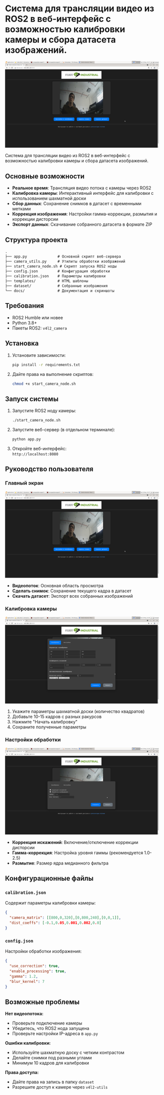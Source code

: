 
# Система для трансляции видео из ROS2 в веб-интерфейс с возможностью калибровки камеры и сбора датасета изображений.

![Interface](docs/screen1.jpg)

Система для трансляции видео из ROS2 в веб-интерфейс с возможностью калибровки камеры и сбора датасета изображений.

## Основные возможности

- **Реальное время**: Трансляция видео потока с камеры через ROS2
- **Калибровка камеры**: Интерактивный интерфейс для калибровки с использованием шахматной доски
- **Сбор данных**: Сохранение снимков в датасет с временными метками
- **Коррекция изображения**: Настройки гамма-коррекции, размытия и коррекции дисторсии
- **Экспорт данных**: Скачивание собранного датасета в формате ZIP


## Структура проекта
```
.
├── app.py              # Основной скрипт веб-сервера
├── camera_utils.py     # Утилиты обработки изображений
├── start_camera_node.sh # Скрипт запуска ROS2 ноды
├── config.json         # Конфигурация обработки
├── calibration.json    # Параметры калибровки
├── templates/          # HTML шаблоны
├── dataset/            # Собранные изображения
└── docs/               # Документация и скриншоты
```

## Требования

- ROS2 Humble или новее
- Python 3.8+
- Пакеты ROS2: `v4l2_camera`

## Установка

1. Установите зависимости:
   ```bash
   pip install -r requirements.txt
   ```

2. Дайте права на выполнение скриптов:
   ```bash
   chmod +x start_camera_node.sh
   ```

## Запуск системы

1. Запустите ROS2 ноду камеры:
   ```bash
   ./start_camera_node.sh
   ```

2. Запустите веб-сервер (в отдельном терминале):
   ```bash
   python app.py
   ```

3. Откройте веб-интерфейс:  
   `http://localhost:8080`

## Руководство пользователя

### Главный экран
![Главный интерфейс](docs/screen1.jpg)
- **Видеопоток**: Основная область просмотра
- **Сделать снимок**: Сохранение текущего кадра в датасет
- **Скачать датасет**: Экспорт всех собранных изображений

### Калибровка камеры
![Интерфейс калибровки](docs/screen2.jpg)
1. Укажите параметры шахматной доски (количество квадратов)
2. Добавьте 10-15 кадров с разных ракурсов
3. Нажмите "Начать калибровку"
4. Сохраните полученные параметры

### Настройки обработки
![Настройки изображения](docs/screen3.jpg)
- **Коррекция искажений**: Включение/отключение коррекции дисторсии
- **Гамма-коррекция**: Настройка уровня гаммы (рекомендуется 1.0-2.5)
- **Размытие**: Размер ядра медианного фильтра

## Конфигурационные файлы

### `calibration.json`
Содержит параметры калибровки камеры:
```json
{
  "camera_matrix": [[800,0,320],[0,800,240],[0,0,1]],
  "dist_coeffs": [-0.1,0.05,0.001,0.002,0.0]
}
```

### `config.json`
Настройки обработки изображения:
```json
{
  "use_correction": true,
  "enable_processing": true,
  "gamma": 1.2,
  "blur_kernel": 7
}
```

## Возможные проблемы

**Нет видеопотока:**
- Проверьте подключение камеры
- Убедитесь, что ROS2 нода запущена
- Проверьте настройки IP-адреса в `app.py`

**Ошибки калибровки:**
- Используйте шахматную доску с четким контрастом
- Делайте снимки под разными углами
- Минимум 10 кадров для калибровки

**Права доступа:**
- Дайте права на запись в папку `dataset`
- Разрешите доступ к камере через `v4l2-utils`
